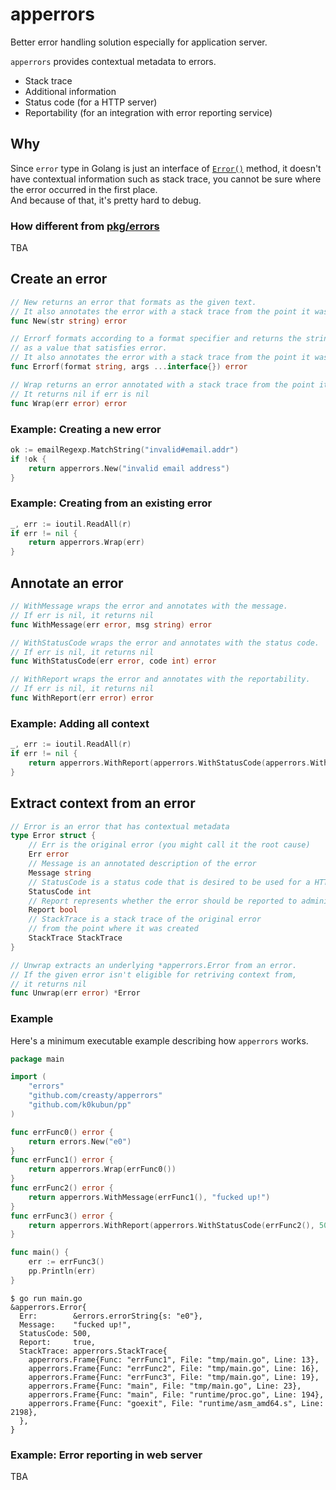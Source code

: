 apperrors
=========

Better error handling solution especially for application server.

`apperrors` provides contextual metadata to errors.

- Stack trace
- Additional information
- Status code (for a HTTP server)
- Reportability (for an integration with error reporting service)


Why
---

Since `error` type in Golang is just an interface of [`Error()`](https://golang.org/ref/spec#Errors) method, it doesn't have contextual information such as stack trace, you cannot be sure where the error occurred in the first place.  
And because of that, it's pretty hard to debug.

### How different from [pkg/errors](https://github.com/pkg/errors)

TBA



Create an error
---------------

```go
// New returns an error that formats as the given text.
// It also annotates the error with a stack trace from the point it was called
func New(str string) error

// Errorf formats according to a format specifier and returns the string
// as a value that satisfies error.
// It also annotates the error with a stack trace from the point it was called
func Errorf(format string, args ...interface{}) error

// Wrap returns an error annotated with a stack trace from the point it was called.
// It returns nil if err is nil
func Wrap(err error) error
```

### Example: Creating a new error

```go
ok := emailRegexp.MatchString("invalid#email.addr")
if !ok {
	return apperrors.New("invalid email address")
}
```

### Example: Creating from an existing error

```go
_, err := ioutil.ReadAll(r)
if err != nil {
	return apperrors.Wrap(err)
}
```


Annotate an error
-----------------

```go
// WithMessage wraps the error and annotates with the message.
// If err is nil, it returns nil
func WithMessage(err error, msg string) error

// WithStatusCode wraps the error and annotates with the status code.
// If err is nil, it returns nil
func WithStatusCode(err error, code int) error

// WithReport wraps the error and annotates with the reportability.
// If err is nil, it returns nil
func WithReport(err error) error
```

### Example: Adding all context

```go
_, err := ioutil.ReadAll(r)
if err != nil {
	return apperrors.WithReport(apperrors.WithStatusCode(apperrors.WithMessage(err, "read failed"), http.StatusBadRequest))
}
```


Extract context from an error
-----------------------------

```go
// Error is an error that has contextual metadata
type Error struct {
	// Err is the original error (you might call it the root cause)
	Err error
	// Message is an annotated description of the error
	Message string
	// StatusCode is a status code that is desired to be used for a HTTP response
	StatusCode int
	// Report represents whether the error should be reported to administrators
	Report bool
	// StackTrace is a stack trace of the original error
	// from the point where it was created
	StackTrace StackTrace
}

// Unwrap extracts an underlying *apperrors.Error from an error.
// If the given error isn't eligible for retriving context from,
// it returns nil
func Unwrap(err error) *Error
```

### Example

Here's a minimum executable example describing how `apperrors` works.

```go
package main

import (
	"errors"
	"github.com/creasty/apperrors"
	"github.com/k0kubun/pp"
)

func errFunc0() error {
	return errors.New("e0")
}
func errFunc1() error {
	return apperrors.Wrap(errFunc0())
}
func errFunc2() error {
	return apperrors.WithMessage(errFunc1(), "fucked up!")
}
func errFunc3() error {
	return apperrors.WithReport(apperrors.WithStatusCode(errFunc2(), 500))
}

func main() {
	err := errFunc3()
	pp.Println(err)
}
```

```sh-session
$ go run main.go
&apperrors.Error{
  Err:        &errors.errorString{s: "e0"},
  Message:    "fucked up!",
  StatusCode: 500,
  Report:     true,
  StackTrace: apperrors.StackTrace{
    apperrors.Frame{Func: "errFunc1", File: "tmp/main.go", Line: 13},
    apperrors.Frame{Func: "errFunc2", File: "tmp/main.go", Line: 16},
    apperrors.Frame{Func: "errFunc3", File: "tmp/main.go", Line: 19},
    apperrors.Frame{Func: "main", File: "tmp/main.go", Line: 23},
    apperrors.Frame{Func: "main", File: "runtime/proc.go", Line: 194},
    apperrors.Frame{Func: "goexit", File: "runtime/asm_amd64.s", Line: 2198},
  },
}
```

### Example: Error reporting in web server

TBA
